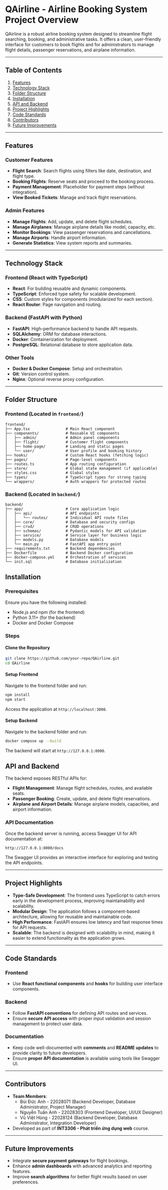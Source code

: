 # QAirline - Airline Booking System Project Overview

QAirline is a robust airline booking system designed to streamline flight searching, booking, and administrative tasks. It offers a clean, user-friendly interface for customers to book flights and for administrators to manage flight details, passenger reservations, and airplane information.

---

## Table of Contents

1. [Features](#features)
2. [Technology Stack](#technology-stack)
3. [Folder Structure](#folder-structure)
4. [Installation](#installation)
5. [API and Backend](#api-and-backend)
6. [Project Highlights](#project-highlights)
7. [Code Standards](#code-standards)
8. [Contributors](#contributors)
9. [Future Improvements](#future-improvements)

---

## Features

### Customer Features

* **Flight Search**: Search flights using filters like date, destination, and flight type.
* **Booking Flights**: Reserve seats and proceed to the booking process.
* **Payment Management**: Placeholder for payment steps (without integration).
* **View Booked Tickets**: Manage and track flight reservations.

### Admin Features

* **Manage Flights**: Add, update, and delete flight schedules.
* **Manage Airplanes**: Manage airplane details like model, capacity, etc.
* **Monitor Bookings**: View passenger reservations and cancellations.
* **Manage Airports**: Handle airport information.
* **Generate Statistics**: View system reports and summaries.

---

## Technology Stack

### Frontend (React with TypeScript)

* **React**: For building reusable and dynamic components.
* **TypeScript**: Enforced type safety for scalable development.
* **CSS**: Custom styles for components (modularized for each section).
* **React Router**: Page navigation and routing.

### Backend (FastAPI with Python)

* **FastAPI**: High-performance backend to handle API requests.
* **SQLAlchemy**: ORM for database interactions.
* **Docker**: Containerization for deployment.
* **PostgreSQL**: Relational database to store application data.

### Other Tools

* **Docker & Docker Compose**: Setup and orchestration.
* **Git**: Version control system.
* **Nginx**: Optional reverse proxy configuration.

---

## Folder Structure

### Frontend (Located in `frontend/`)

```plaintext
frontend/
├── App.tsx                # Main React component
├── components/            # Reusable UI components
│   ├── admin/             # Admin panel components
│   ├── flight/            # Customer flight components
│   ├── home-page/         # Landing and static pages
│   └── user/              # User profile and booking history
├── hooks/                 # Custom React hooks (fetching logic)
├── pages/                 # Page-level components
├── routes.ts              # App routing configuration
├── store/                 # Global state management (if applicable)
├── styles.css             # Global styles
├── types/                 # TypeScript types for strong typing
└── wrappers/              # Auth wrappers for protected routes
```

### Backend (Located in `backend/`)

```plaintext
backend/
├── app/                   # Core application logic
│   ├── api/               # API endpoints
│   │   └── routes/        # Individual API route files
│   ├── core/              # Database and security configs
│   ├── crud/              # CRUD operations
│   ├── schemas/           # Pydantic models for API validation
│   ├── service/           # Service layer for business logic
│   ├── models.py          # Database models
│   └── main.py            # FastAPI app entry point
├── requirements.txt       # Backend dependencies
├── Dockerfile             # Backend Docker configuration
├── docker-compose.yml     # Orchestration of services
└── init.sql               # Database initialization
```

## Installation

### Prerequisites

Ensure you have the following installed:

* Node.js and npm (for the frontend)
* Python 3.11+ (for the backend)
* Docker and Docker Compose

### Steps

#### Clone the Repository

```bash
git clone https://github.com/your-repo/QAirline.git
cd QAirline
```

#### Setup Frontend

Navigate to the frontend folder and run:

```bash
npm install
npm start
```

Access the application at `http://localhost:3000`.

#### Setup Backend

Navigate to the backend folder and run:

```bash
docker compose up --build
```

The backend will start at `http://127.0.0.1:8000`.

## API and Backend

The backend exposes RESTful APIs for:

- **Flight Management**: Manage flight schedules, routes, and available seats.
- **Passenger Booking**: Create, update, and delete flight reservations.
- **Airplane and Airport Details**: Manage airplane models, capacities, and airport information.

### API Documentation

Once the backend server is running, access Swagger UI for API documentation at:

```text
http://127.0.0.1:8000/docs
```

The Swagger UI provides an interactive interface for exploring and testing the API endpoints.

---

## Project Highlights

- **Type-Safe Development**: The frontend uses TypeScript to catch errors early in the development process, improving maintainability and scalability.
- **Modular Design**: The application follows a component-based architecture, allowing for reusable and maintainable code.
- **High Performance**: FastAPI ensures low latency and fast response times for API requests.
- **Scalable**: The backend is designed with scalability in mind, making it easier to extend functionality as the application grows.

---

## Code Standards

### Frontend

- Use **React functional components** and **hooks** for building user interface components.

### Backend

- Follow **FastAPI conventions** for defining API routes and services.
- Ensure **secure API access** with proper input validation and session management to protect user data.

### Documentation

- Keep code well-documented with **comments** and **README updates** to provide clarity to future developers.
- Ensure **proper API documentation** is available using tools like Swagger UI.

---

## Contributors

- **Team Members**:
  - Bùi Đức Anh - 22028071 (Backend Developer, Database Administrator, Project Manager)
  - Nguyễn Tuấn Anh - 22028303 (Frontend Developer, UI/UX Designer)
  - Vũ Việt Hùng - 22028124 (Backend Developer, Database Administrator, Integration Developer)
- Developed as part of **INT3306 - Phát triển ứng dụng web** course.

---

## Future Improvements

- Integrate **secure payment gateways** for flight bookings.
- Enhance **admin dashboards** with advanced analytics and reporting features.
- Improve **search algorithms** for better flight results based on user preferences.
